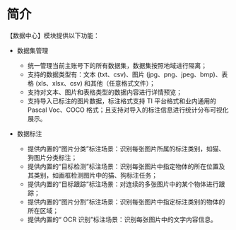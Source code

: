 # 简介

【数据中心】模块提供以下功能：

- 数据集管理

  - 统一管理当前主账号下的所有数据集，数据集按照地域进行隔离；
  - 支持的数据类型有：文本 (txt、csv)、图片 (jpg、png、jpeg、bmp)、表格 (xls、xlsx、csv) 和其他（任意格式文件）；
  - 支持对文本、图片和表格类型的数据内容进行详情预览；
  - 支持导入已标注的图片数据，标注格式支持 TI 平台格式和业内通用的 Pascal Voc、COCO 格式；且支持对导入的标注信息进行统计分布可视化展示。

- 数据标注

  - 提供内置的“图片分类”标注场景：识别每张图片所属的标注类别，如猫、狗图片分类标注；
  - 提供内置的“目标检测”标注场景：识别每张图片中指定物体的所在位置及其类别，如画框检测图片中的猫、狗标注任务；
  - 提供内置的“目标跟踪”标注场景：对连续的多张图片中的某个物体进行跟踪；
  - 提供内置的“图片分割”标注场景：识别每张图片中指定标注类别的物体的所在区域；
  - 提供内置的“ OCR 识别”标注场景：识别每张图片中的文字内容信息。

  


